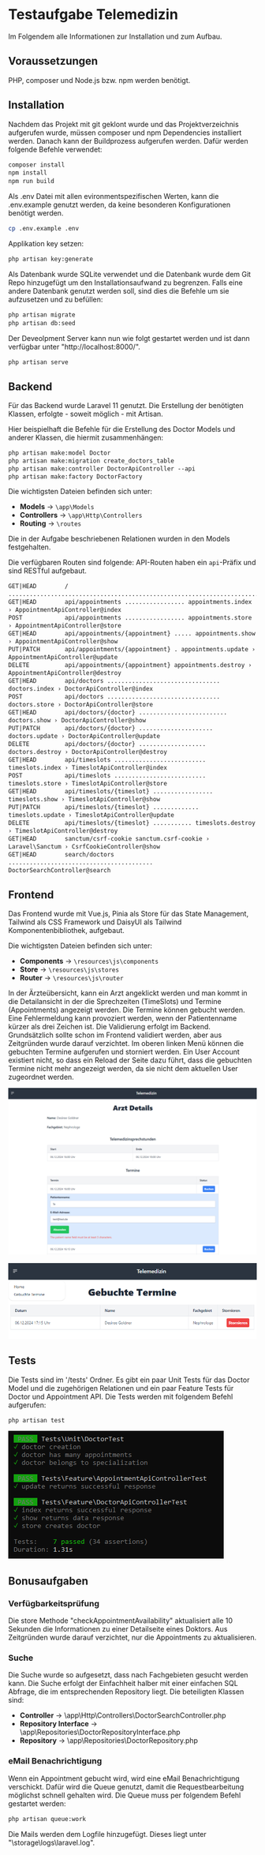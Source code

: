 # Testaufgabe Telemedizin

Im Folgendem alle Informationen zur Installation und zum Aufbau.

## Voraussetzungen

PHP, composer und Node.js bzw. npm werden benötigt.

## Installation

Nachdem das Projekt mit git geklont wurde und das Projektverzeichnis aufgerufen wurde, müssen composer und npm Dependencies installiert werden. Danach kann der Buildprozess aufgerufen werden. Dafür werden folgende Befehle verwendet:

```bash
composer install
npm install
npm run build
```

Als .env Datei mit allen evironmentspezifischen Werten, kann die .env.example genutzt werden, da keine besonderen Konfigurationen benötigt werden.

```bash
cp .env.example .env
```

Applikation key setzen:

```bash
php artisan key:generate
```

Als Datenbank wurde SQLite verwendet und die Datenbank wurde dem Git Repo hinzugefügt um den Installationsaufwand zu begrenzen. Falls eine andere Datenbank genutzt werden soll, sind dies die Befehle um sie aufzusetzen und zu befüllen:

 ```bash
php artisan migrate
php artisan db:seed
```

Der Deveolpment Server kann nun wie folgt gestartet werden und ist dann verfügbar unter "http://localhost:8000/".

```bash
php artisan serve
```

## Backend

Für das Backend wurde Laravel 11 genutzt. Die Erstellung der benötigten Klassen, erfolgte - soweit möglich - mit Artisan. 

Hier beispielhaft die Befehle für die Erstellung des Doctor Models und anderer Klassen, die hiermit zusammenhängen:

```
php artisan make:model Doctor
php artisan make:migration create_doctors_table
php artisan make:controller DoctorApiController --api
php artisan make:factory DoctorFactory
```

Die wichtigsten Dateien befinden sich unter:

- **Models** -> `\app\Models`
- **Controllers** -> `\app\Http\Controllers`
- **Routing** -> `\routes`

Die in der Aufgabe beschriebenen Relationen wurden in den Models festgehalten.

Die verfügbaren Routen sind folgende: API-Routen haben ein `api`-Präfix und sind RESTful aufgebaut.

```
GET|HEAD        / ....................................................................................
GET|HEAD        api/appointments ................. appointments.index › AppointmentApiController@index
POST            api/appointments ................. appointments.store › AppointmentApiController@store
GET|HEAD        api/appointments/{appointment} ..... appointments.show › AppointmentApiController@show
PUT|PATCH       api/appointments/{appointment} . appointments.update › AppointmentApiController@update
DELETE          api/appointments/{appointment} appointments.destroy › AppointmentApiController@destroy
GET|HEAD        api/doctors ................................ doctors.index › DoctorApiController@index
POST            api/doctors ................................ doctors.store › DoctorApiController@store
GET|HEAD        api/doctors/{doctor} ......................... doctors.show › DoctorApiController@show
PUT|PATCH       api/doctors/{doctor} ..................... doctors.update › DoctorApiController@update
DELETE          api/doctors/{doctor} ................... doctors.destroy › DoctorApiController@destroy
GET|HEAD        api/timeslots .......................... timeslots.index › TimeslotApiController@index
POST            api/timeslots .......................... timeslots.store › TimeslotApiController@store
GET|HEAD        api/timeslots/{timeslot} ................. timeslots.show › TimeslotApiController@show
PUT|PATCH       api/timeslots/{timeslot} ............. timeslots.update › TimeslotApiController@update
DELETE          api/timeslots/{timeslot} ........... timeslots.destroy › TimeslotApiController@destroy
GET|HEAD        sanctum/csrf-cookie sanctum.csrf-cookie › Laravel\Sanctum › CsrfCookieController@show
GET|HEAD        search/doctors ......................................... DoctorSearchController@search
```

## Frontend

Das Frontend wurde mit Vue.js, Pinia als Store für das State Management, Tailwind als CSS Framework und DaisyUI als Tailwind Komponentenbibliothek, aufgebaut.

Die wichtigsten Dateien befinden sich unter:

- **Components** -> `\resources\js\components`
- **Store** -> `\resources\js\stores`
- **Router** -> `\resources\js\router`

In der Ärzteübersicht, kann ein Arzt angeklickt werden und man kommt in die Detailansicht in der die Sprechzeiten (TimeSlots) und Termine (Appointments) angezeigt werden. Die Termine können gebucht werden. Eine Fehlermeldung kann provoziert werden, wenn der Patientenname kürzer als drei Zeichen ist. Die Validierung erfolgt im Backend. Grundsätzlich sollte schon im Frontend validiert werden, aber aus Zeitgründen wurde darauf verzichtet. Im oberen linken Menü können die gebuchten Termine aufgerufen und storniert werden. Ein User Account existiert nicht, so dass ein Reload der Seite dazu führt, dass die gebuchten Termine nicht mehr angezeigt werden, da sie nicht dem aktuellen User zugeordnet werden.

![Fehler](/readme_images/detail-page.png)

![Gebuchte Termine](/readme_images/booked-appointments.png)

## Tests

Die Tests sind im '/tests' Ordner. Es gibt ein paar Unit Tests für das Doctor Model und die zugehörigen Relationen und ein paar Feature Tests für Doctor und Appointment API. Die Tests werden mit folgendem Befehl aufgerufen:

 ```bash
php artisan test
```

![Tests](/readme_images/tests.png)

## Bonusaufgaben

### Verfügbarkeitsprüfung

Die store Methode "checkAppointmentAvailability" aktualisiert alle 10 Sekunden die Informationen zu einer Detailseite eines Doktors. Aus Zeitgründen wurde darauf verzichtet, nur die Appointments zu aktualisieren.

### Suche

Die Suche wurde so aufgesetzt, dass nach Fachgebieten gesucht werden kann. Die Suche erfolgt der Einfachheit halber mit einer einfachen SQL Abfrage, die im entsprechenden Repository liegt. Die beteiligten Klassen sind:

- **Controller** -> \app\Http\Controllers\DoctorSearchController.php
- **Repository Interface** -> \app\Repositories\DoctorRepositoryInterface.php
- **Repository** -> \app\Repositories\DoctorRepository.php

### eMail Benachrichtigung

Wenn ein Appointment gebucht wird, wird eine eMail Benachrichtigung verschickt. Dafür wird die Queue genutzt, damit die Requestbearbeitung möglichst schnell gehalten wird. Die Queue muss per folgendem Befehl gestartet werden:

 ```bash
php artisan queue:work
```

Die Mails werden dem Logfile hinzugefügt. Dieses liegt unter "\storage\logs\laravel.log".